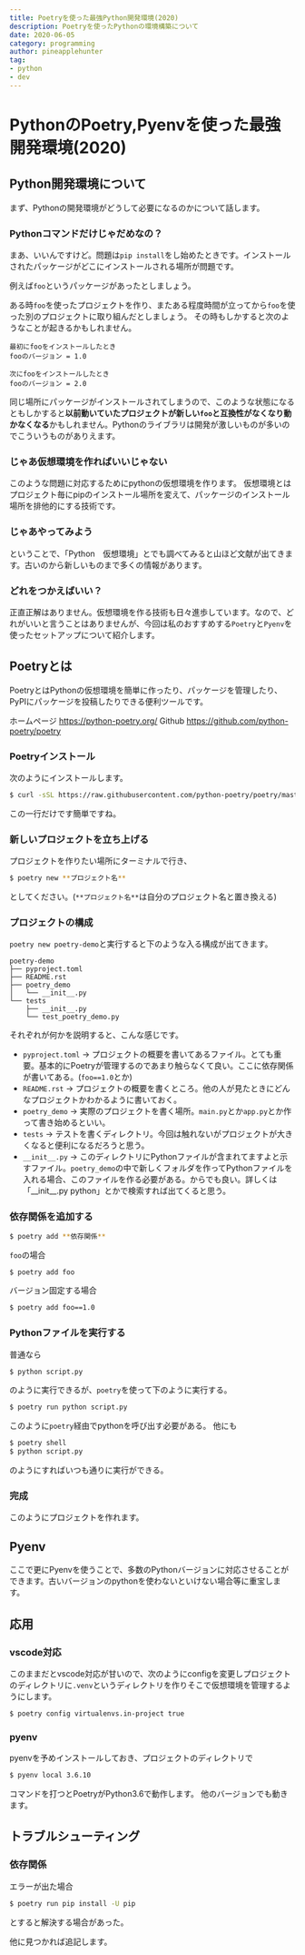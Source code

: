 ```yaml
---
title: Poetryを使った最強Python開発環境(2020)
description: Poetryを使ったPythonの環境構築について
date: 2020-06-05
category: programming
author: pineapplehunter
tag:
- python
- dev
---
```

# PythonのPoetry,Pyenvを使った最強開発環境(2020)

## Python開発環境について

まず、Pythonの開発環境がどうして必要になるのかについて話します。

### Pythonコマンドだけじゃだめなの？

まあ、いいんですけど。問題は`pip install`をし始めたときです。インストールされたパッケージがどこにインストールされる場所が問題です。

例えば`foo`というパッケージがあったとしましょう。

ある時`foo`を使ったプロジェクトを作り、またある程度時間が立ってから`foo`を使った別のプロジェクトに取り組んだとしましょう。
その時もしかすると次のようなことが起きるかもしれません。

```
最初にfooをインストールしたとき
fooのバージョン = 1.0

次にfooをインストールしたとき
fooのバージョン = 2.0
```

同じ場所にパッケージがインストールされてしまうので、このような状態になるともしかすると**以前動いていたプロジェクトが新しい`foo`と互換性がなくなり動かなくなる**かもしれません。Pythonのライブラリは開発が激しいものが多いのでこういうものがありえます。

### じゃあ仮想環境を作ればいいじゃない
このような問題に対応するためにpythonの仮想環境を作ります。
仮想環境とはプロジェクト毎にpipのインストール場所を変えて、パッケージのインストール場所を排他的にする技術です。

### じゃあやってみよう
ということで、「Python　仮想環境」とでも調べてみると山ほど文献が出てきます。古いのから新しいものまで多くの情報があります。

### どれをつかえばいい？
正直正解はありません。仮想環境を作る技術も日々進歩しています。なので、どれがいいと言うことはありませんが、今回は私のおすすめする`Poetry`と`Pyenv`を使ったセットアップについて紹介します。

## Poetryとは
PoetryとはPythonの仮想環境を簡単に作ったり、パッケージを管理したり、PyPIにパッケージを投稿したりできる便利ツールです。

ホームページ
https://python-poetry.org/
Github
https://github.com/python-poetry/poetry

### Poetryインストール
次のようにインストールします。
```bash
$ curl -sSL https://raw.githubusercontent.com/python-poetry/poetry/master/get-poetry.py | python
```
この一行だけです簡単ですね。

### 新しいプロジェクトを立ち上げる
プロジェクトを作りたい場所にターミナルで行き、
```bash
$ poetry new **プロジェクト名**
```
としてください。(`**プロジェクト名**`は自分のプロジェクト名と置き換える)

### プロジェクトの構成
`poetry new poetry-demo`と実行すると下のような入る構成が出てきます。
```
poetry-demo
├── pyproject.toml
├── README.rst
├── poetry_demo
│   └── __init__.py
└── tests
    ├── __init__.py
    └── test_poetry_demo.py
```
それぞれが何かを説明すると、こんな感じです。

* `pyproject.toml` -> プロジェクトの概要を書いてあるファイル。とても重要。基本的にPoetryが管理するのであまり触らなくて良い。ここに依存関係が書いてある。(`foo==1.0`とか)
* `README.rst` -> プロジェクトの概要を書くところ。他の人が見たときにどんなプロジェクトかわかるように書いておく。
* `poetry_demo` -> 実際のプロジェクトを書く場所。`main.py`とか`app.py`とか作って書き始めるといい。
* `tests` -> テストを書くディレクトリ。今回は触れないがプロジェクトが大きくなると便利になるだろうと思う。
* `__init__.py` -> このディレクトリにPythonファイルが含まれてますよと示すファイル。`poetry_demo`の中で新しくフォルダを作ってPythonファイルを入れる場合、このファイルを作る必要がある。からでも良い。詳しくは「\_\_init\_\_.py python」とかで検索すれば出てくると思う。

### 依存関係を追加する
```bash
$ poetry add **依存関係**
```
`foo`の場合
```bash
$ poetry add foo
```
バージョン固定する場合
```bash
$ poetry add foo==1.0
```

### Pythonファイルを実行する
普通なら
```bash
$ python script.py
```
のように実行できるが、`poetry`を使って下のように実行する。
```bash
$ poetry run python script.py
```
このように`poetry`経由でpythonを呼び出す必要がある。
他にも
```bash
$ poetry shell
$ python script.py
```
のようにすればいつも通りに実行ができる。

### 完成
このようにプロジェクトを作れます。

## Pyenv
ここで更にPyenvを使うことで、多数のPythonバージョンに対応させることができます。古いバージョンのpythonを使わないといけない場合等に重宝します。

## 応用
### vscode対応
このままだとvscode対応が甘いので、次のようにconfigを変更しプロジェクトのディレクトリに`.venv`というディレクトリを作りそこで仮想環境を管理するようにします。
```bash
$ poetry config virtualenvs.in-project true
```
### pyenv
pyenvを予めインストールしておき、プロジェクトのディレクトリで
```bash
$ pyenv local 3.6.10
```
コマンドを打つとPoetryがPython3.6で動作します。
他のバージョンでも動きます。

## トラブルシューティング
### 依存関係
エラーが出た場合
```bash
$ poetry run pip install -U pip
```
とすると解決する場合があった。

他に見つかれば追記します。